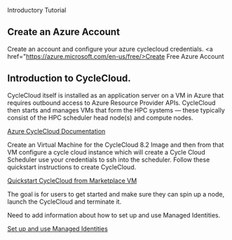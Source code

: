 Introductory Tutorial

## Create an Azure Account

Create an account and configure your azure cyclecloud credentials.
<a href="https://azure.microsoft.com/en-us/free/>Create Free Azure Account</a>

## Introduction to CycleCloud.  

CycleCloud itself is installed as an application server on a VM in Azure that requires outbound access to Azure Resource Provider APIs. CycleCloud then starts and manages VMs that form the HPC systems — these typically consist of the HPC scheduler head node(s) and compute nodes.

<a href="https://docs.microsoft.com/en-us/azure/cyclecloud/?view=cyclecloud-8">Azure CycleCloud Documentation</a>

Create an Virtual Machine for the CycleCloud 8.2 Image and then from that VM configure a cycle cloud instance which will create a Cycle Cloud Scheduler use your credentials to ssh into the scheduler. 
Follow these quickstart instructions to create CycleCloud.

<a href="https://docs.microsoft.com/en-us/azure/cyclecloud/qs-install-marketplace?view=cyclecloud-8">Quickstart CycleCloud from Marketplace VM</a>

The goal is for users to get started and make sure they can spin up a node, launch the CycleCloud and terminate it.

Need to add information about how to set up and use Managed Identities.

<a href="https://docs.microsoft.com/en-us/azure/cyclecloud/how-to/managed-identities?view=cyclecloud-8">Set up and use Managed Identities</a>



